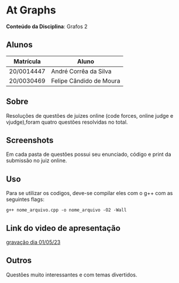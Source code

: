 
# At Graphs

**Conteúdo da Disciplina**: Grafos 2<br>

## Alunos
|Matrícula | Aluno |
| -- | -- |
| 20/0014447  |  André Corrêa da Silva |
| 20/0030469  |  Felipe Cândido de Moura|

## Sobre 
Resoluções de questões de juizes online (code forces, online judge e vjudge),foram quatro questões resolvidas no total.

## Screenshots
Em cada pasta de questões possui seu enunciado, código e print da submissão no juiz online.

## Uso
Para se utilizar os codigos, deve-se compilar eles com o g++ com as seguintes flags:
    
    g++ nome_arquivo.cpp -o nome_arquivo -O2 -Wall
    
## Link do video de apresentação
[gravação dia 01/05/23](https://unbbr-my.sharepoint.com/:v:/g/personal/200014447_aluno_unb_br/ETZsPIdLu1JKjfno9wEsTZEBrcXViZS4HPyYWHU8_En3RA?e=LOHKmF)

## Outros 
Questões muito interessantes e com temas divertidos.




